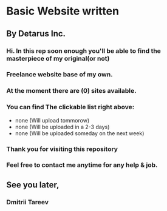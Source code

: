 # Basic Website written 
##       By Detarus Inc.
### Hi. In this rep soon enough you'll be able to find the masterpiece of my original(or not) 

### Freelance website base of my own.

### At the moment there are (0) sites available.

### You can find The clickable list right above:

* none (Will upload tommorow)
* none (Will be uploaded in a 2-3 days)
* none (Will be uploaded someday on the next week)

### Thank you for visiting this repository

### Feel free to contact me anytime for any help & job.

## See you later,

###     Dmitrii Tareev